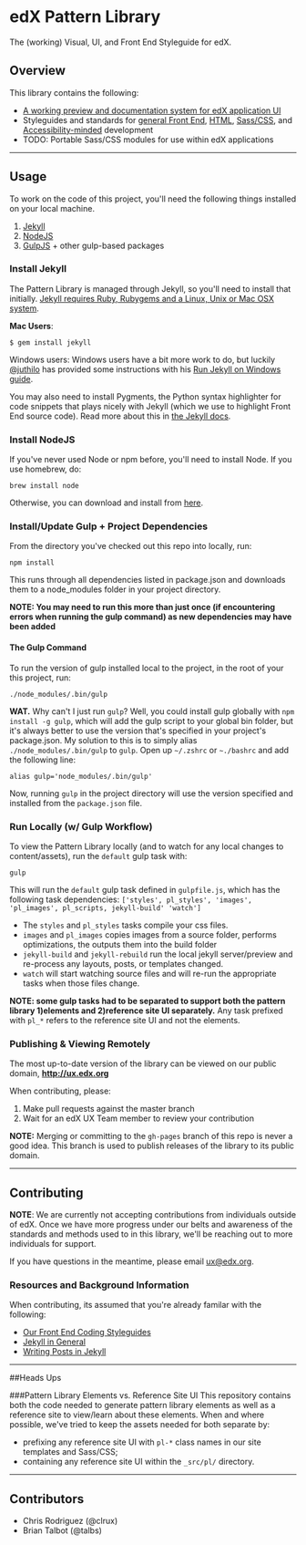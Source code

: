 # edX Pattern Library
The (working) Visual, UI, and Front End Styleguide for edX.

## Overview
This library contains the following:

* [A working preview and documentation system for edX application UI](http://ux.edx.org)
* Styleguides and standards for [general Front End](https://github.com/edx/ux-pattern-library/wiki/Styleguide:-General), [HTML](https://github.com/edx/ux-pattern-library/wiki/Styleguide:-HTML), [Sass/CSS](https://github.com/edx/ux-pattern-library/wiki/Styleguide:-Sass-&-CSS), and [Accessibility-minded](https://github.com/edx/ux-pattern-library/wiki/Styleguide:-Accessibility) development
* TODO: Portable Sass/CSS modules for use within edX applications

- - -

## Usage
To work on the code of this project, you'll need the following things installed on your local machine.

1. [Jekyll](http://jekyllrb.com/)
2. [NodeJS](http://nodejs.org/)
3. [GulpJS](https://github.com/gulpjs/gulp) + other gulp-based packages

### Install Jekyll
The Pattern Library is managed through Jekyll, so you'll need to install that initially. [Jekyll requires Ruby, Rubygems and a Linux, Unix or Mac OSX system](http://jekyllrb.com/docs/installation/).

**Mac Users**:
```
$ gem install jekyll
```

Windows users: Windows users have a bit more work to do, but luckily [@juthilo](https://github.com/juthilo) has provided some instructions with his [Run Jekyll on Windows guide](https://github.com/juthilo/run-jekyll-on-windows).

You may also need to install Pygments, the Python syntax highlighter for code snippets that plays nicely with Jekyll (which we use to highlight Front End source code). Read more about this in [the Jekyll docs](http://jekyllrb.com/docs/templates/#code_snippet_highlighting).

### Install NodeJS
If you've never used Node or npm before, you'll need to install Node. If you use homebrew, do:

```
brew install node
```

Otherwise, you can download and install from [here](http://nodejs.org/download/).

### Install/Update Gulp + Project Dependencies
From the directory you've checked out this repo into locally, run:

```
npm install
```

This runs through all dependencies listed in package.json and downloads them to a node_modules folder in your project directory.

**NOTE: You may need to run this more than just once (if encountering errors when running the gulp command) as new dependencies may have been added**

#### The Gulp Command
To run the version of gulp installed local to the project, in the root of your this project, run:

```
./node_modules/.bin/gulp
```

**WAT.** Why can't I just run `gulp`? Well, you could install gulp globally with `npm install -g gulp`, which will add the gulp script to your global bin folder, but it's always better to use the version that's specified in your project's package.json.  My solution to this is to simply alias `./node_modules/.bin/gulp` to `gulp`. Open up `~/.zshrc` or `~./bashrc` and add the following line:

```
alias gulp='node_modules/.bin/gulp'
```

Now, running `gulp` in the project directory will use the version specified and installed from the `package.json` file.

### Run Locally (w/ Gulp Workflow)
To view the Pattern Library locally (and to watch for any local changes to content/assets), run the `default` gulp task with:

```
gulp
```

This will run the `default` gulp task defined in `gulpfile.js`, which has the following task dependencies: `['styles', pl_styles', 'images', 'pl_images', pl_scripts, jekyll-build' 'watch']`

* The `styles` and `pl_styles` tasks compile your css files.
* `images` and `pl_images` copies images from a source folder, performs optimizations, the outputs them into the build folder
* `jekyll-build` and `jekyll-rebuild` run the local jekyll server/preview and re-process any layouts, posts, or templates changed.
* `watch` will start watching source files and will re-run the appropriate tasks when those files change.

**NOTE: some gulp tasks had to be separated to support both the pattern library 1)elements and 2)reference site UI separately.** Any task prefixed with `pl_*` refers to the reference site UI and not the elements.

### Publishing & Viewing Remotely
The most up-to-date version of the library can be viewed on our public domain, **http://ux.edx.org**

When contributing, please:

1. Make pull requests against the master branch
2. Wait for an edX UX Team member to review your contribution

**NOTE:** Merging or committing to the ``gh-pages`` branch of this repo is never a good idea. This branch is used to publish releases of the library to its public domain.

- - -

## Contributing
**NOTE**: We are currently not accepting contributions from individuals outside of edX. Once we have more progress under our belts and awareness of the standards and methods used to in this library, we'll be reaching out to more individuals for support.

If you have questions in the meantime, please email [ux@edx.org](mailto:ux@edx.org).

### Resources and Background Information
When contributing, its assumed that you're already familar with the following:

* [Our Front End Coding Styleguides](https://github.com/edx/ux-pattern-library/wiki)
* [Jekyll in General](http://jekyllrb.com/docs/home/)
* [Writing Posts in Jekyll](http://jekyllrb.com/docs/posts/)

- - -

##Heads Ups

###Pattern Library Elements vs. Reference Site UI
This repository contains both the code needed to generate pattern library elements as well as a reference site to view/learn about these elements. When and where possible, we've tried to keep the assets needed for both separate by:

* prefixing any reference site UI with `pl-*` class names in our site templates and Sass/CSS;
* containing any reference site UI within the ``_src/pl/`` directory.

- - -

## Contributors
* Chris Rodriguez (@clrux)
* Brian Talbot (@talbs)
